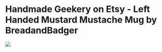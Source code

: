 <!--
id: 98973880
link: http://tumblr.atmos.org/post/98973880/handmade-geekery-on-etsy-left-handed-mustard
slug: handmade-geekery-on-etsy-left-handed-mustard
date: Wed Apr 22 2009 10:57:00 GMT-0700 (PDT)
publish: 2009-04-022
tags: 
title: Handmade Geekery on Etsy - Left Handed Mustard Mustache Mug by BreadandBadger
-->


Handmade Geekery on Etsy - Left Handed Mustard Mustache Mug by BreadandBadger
=============================================================================

![](http://31.media.tumblr.com/ZyX8Upfynmlvgky0mvaBZ0azo1_r1_500.jpg)

